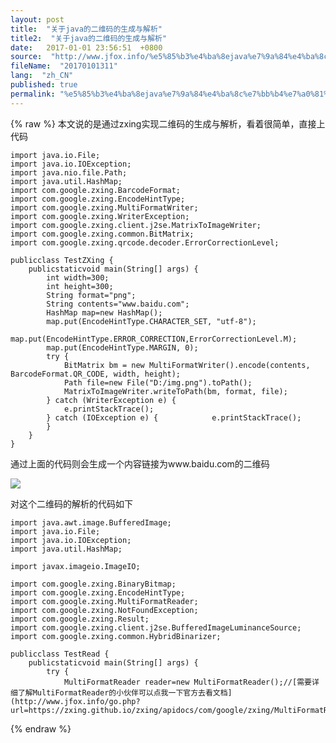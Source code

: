 ```yaml
---
layout: post
title:  "关于java的二维码的生成与解析"
title2:  "关于java的二维码的生成与解析"
date:   2017-01-01 23:56:51  +0800
source:  "http://www.jfox.info/%e5%85%b3%e4%ba%8ejava%e7%9a%84%e4%ba%8c%e7%bb%b4%e7%a0%81%e7%9a%84%e7%94%9f%e6%88%90%e4%b8%8e%e8%a7%a3%e6%9e%90.html"
fileName:  "20170101311"
lang:  "zh_CN"
published: true
permalink: "%e5%85%b3%e4%ba%8ejava%e7%9a%84%e4%ba%8c%e7%bb%b4%e7%a0%81%e7%9a%84%e7%94%9f%e6%88%90%e4%b8%8e%e8%a7%a3%e6%9e%90.html"
---
```

{% raw %}
本文说的是通过zxing实现二维码的生成与解析，看着很简单，直接上代码

    import java.io.File;
    import java.io.IOException;
    import java.nio.file.Path;
    import java.util.HashMap;
    import com.google.zxing.BarcodeFormat;
    import com.google.zxing.EncodeHintType;
    import com.google.zxing.MultiFormatWriter;
    import com.google.zxing.WriterException;
    import com.google.zxing.client.j2se.MatrixToImageWriter;
    import com.google.zxing.common.BitMatrix;
    import com.google.zxing.qrcode.decoder.ErrorCorrectionLevel;
    
    publicclass TestZXing {
        publicstaticvoid main(String[] args) {
            int width=300;
            int height=300;
            String format="png";
            String contents="www.baidu.com";
            HashMap map=new HashMap();
            map.put(EncodeHintType.CHARACTER_SET, "utf-8");
            map.put(EncodeHintType.ERROR_CORRECTION,ErrorCorrectionLevel.M);
            map.put(EncodeHintType.MARGIN, 0);
            try {
                BitMatrix bm = new MultiFormatWriter().encode(contents, BarcodeFormat.QR_CODE, width, height);
                Path file=new File("D:/img.png").toPath();
                MatrixToImageWriter.writeToPath(bm, format, file);
            } catch (WriterException e) {
                e.printStackTrace();
            } catch (IOException e) {            e.printStackTrace();
            }
        }
    }

通过上面的代码则会生成一个内容链接为www.baidu.com的二维码

![](/wp-content/uploads/2017/07/1500290132.png)

对这个二维码的解析的代码如下

    import java.awt.image.BufferedImage;
    import java.io.File;
    import java.io.IOException;
    import java.util.HashMap;
    
    import javax.imageio.ImageIO;
    
    import com.google.zxing.BinaryBitmap;
    import com.google.zxing.EncodeHintType;
    import com.google.zxing.MultiFormatReader;
    import com.google.zxing.NotFoundException;
    import com.google.zxing.Result;
    import com.google.zxing.client.j2se.BufferedImageLuminanceSource;
    import com.google.zxing.common.HybridBinarizer;
    
    publicclass TestRead {
        publicstaticvoid main(String[] args) {
            try {
                MultiFormatReader reader=new MultiFormatReader();//[需要详细了解MultiFormatReader的小伙伴可以点我一下官方去看文档](http://www.jfox.info/go.php?url=https://zxing.github.io/zxing/apidocs/com/google/zxing/MultiFormatReader.html)
{% endraw %}
